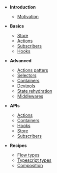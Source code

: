 - **Introduction**

  - [Motivation](introduction/motivation.md)

- **Basics**

  - [Store](./basics/store.md)
  - [Actions](./basics/actions.md)
  - [Subscribers](./basics/subscriber.md)
  - [Hooks](./basics/hook.md)

- **Advanced**

  - [Actions patters](./advanced/actions.md)
  - [Selectors](./advanced/selector.md)
  - [Containers](./advanced/container.md)
  - [Devtools](./advanced/devtools.md)
  - [State rehydration](./advanced/rehydration.md)
  - [Middlewares](./advanced/middlewares.md)

- **APIs**

  - [Actions](./api/actions.md)
  - [Containers](./api/container.md)
  - [Hooks](./api/hook.md)
  - [Store](./api/store.md)
  - [Subscribers](./api/subscriber.md)

* **Recipes**

  - [Flow types](./recipes/flow.md)
  - [Typescript types](./recipes/typescript.md)
  - [Composition](./recipes/composition.md)
